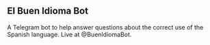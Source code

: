 ## El Buen Idioma Bot

A Telegram bot to help answer questions about the correct use of the Spanish language. Live at @BuenIdiomaBot.
